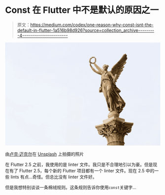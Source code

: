# Const 在 Flutter 中不是默认的原因之一

> 原文：<https://medium.com/codex/one-reason-why-const-isnt-the-default-in-flutter-1a516b98d926?source=collection_archive---------4----------------------->

![](img/9a1019b59a4ce411d8bca10b9f38a0a8.png)

由[卢克·迈克尔](https://unsplash.com/@lukemichael?utm_source=medium&utm_medium=referral)在 [Unsplash](https://unsplash.com?utm_source=medium&utm_medium=referral) 上拍摄的照片

在 Flutter 2.5 之前，我使用的是 linter 文件。我只是不合理地引以为豪。但是现在有了 Flutter 2.5，每个新的 Flutter 项目都有一个 linter 文件。现在 2.5 中的一些 lints 有点…奇怪。但总比没有 linter 文件好。

但是我想特别谈谈一条棉绒规则。这条规则告诉你使用`const`关键字…